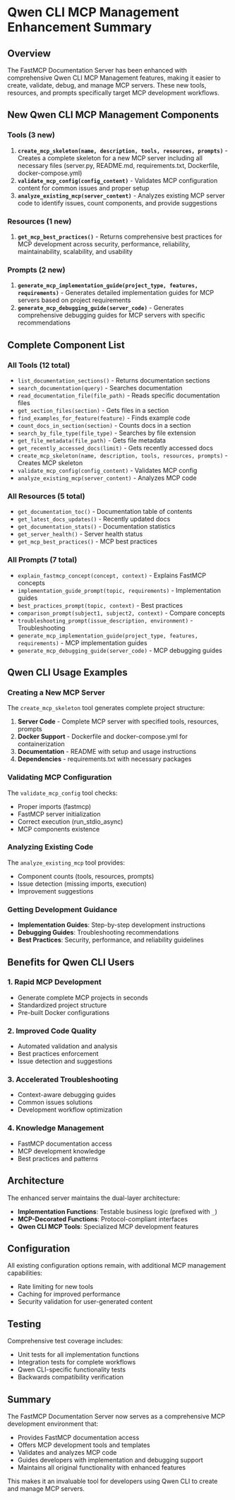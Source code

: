 # Qwen CLI MCP Management Enhancement Summary

## Overview
The FastMCP Documentation Server has been enhanced with comprehensive Qwen CLI MCP Management features, making it easier to create, validate, debug, and manage MCP servers. These new tools, resources, and prompts specifically target MCP development workflows.

## New Qwen CLI MCP Management Components

### Tools (3 new)
1. **`create_mcp_skeleton(name, description, tools, resources, prompts)`** - Creates a complete skeleton for a new MCP server including all necessary files (server.py, README.md, requirements.txt, Dockerfile, docker-compose.yml)
2. **`validate_mcp_config(config_content)`** - Validates MCP configuration content for common issues and proper setup
3. **`analyze_existing_mcp(server_content)`** - Analyzes existing MCP server code to identify issues, count components, and provide suggestions

### Resources (1 new)
1. **`get_mcp_best_practices()`** - Returns comprehensive best practices for MCP development across security, performance, reliability, maintainability, scalability, and usability

### Prompts (2 new)
1. **`generate_mcp_implementation_guide(project_type, features, requirements)`** - Generates detailed implementation guides for MCP servers based on project requirements
2. **`generate_mcp_debugging_guide(server_code)`** - Generates comprehensive debugging guides for MCP servers with specific recommendations

## Complete Component List

### All Tools (12 total)
- `list_documentation_sections()` - Returns documentation sections
- `search_documentation(query)` - Searches documentation
- `read_documentation_file(file_path)` - Reads specific documentation files
- `get_section_files(section)` - Gets files in a section
- `find_examples_for_feature(feature)` - Finds example code
- `count_docs_in_section(section)` - Counts docs in a section
- `search_by_file_type(file_type)` - Searches by file extension
- `get_file_metadata(file_path)` - Gets file metadata
- `get_recently_accessed_docs(limit)` - Gets recently accessed docs
- `create_mcp_skeleton(name, description, tools, resources, prompts)` - Creates MCP skeleton
- `validate_mcp_config(config_content)` - Validates MCP config
- `analyze_existing_mcp(server_content)` - Analyzes MCP code

### All Resources (5 total)
- `get_documentation_toc()` - Documentation table of contents
- `get_latest_docs_updates()` - Recently updated docs
- `get_documentation_stats()` - Documentation statistics
- `get_server_health()` - Server health status
- `get_mcp_best_practices()` - MCP best practices

### All Prompts (7 total)
- `explain_fastmcp_concept(concept, context)` - Explains FastMCP concepts
- `implementation_guide_prompt(topic, requirements)` - Implementation guides
- `best_practices_prompt(topic, context)` - Best practices
- `comparison_prompt(subject1, subject2, context)` - Compare concepts
- `troubleshooting_prompt(issue_description, environment)` - Troubleshooting
- `generate_mcp_implementation_guide(project_type, features, requirements)` - MCP implementation guides
- `generate_mcp_debugging_guide(server_code)` - MCP debugging guides

## Qwen CLI Usage Examples

### Creating a New MCP Server
The `create_mcp_skeleton` tool generates complete project structure:

1. **Server Code** - Complete MCP server with specified tools, resources, prompts
2. **Docker Support** - Dockerfile and docker-compose.yml for containerization
3. **Documentation** - README with setup and usage instructions
4. **Dependencies** - requirements.txt with necessary packages

### Validating MCP Configuration
The `validate_mcp_config` tool checks:
- Proper imports (fastmcp)
- FastMCP server initialization
- Correct execution (run_stdio_async)
- MCP components existence

### Analyzing Existing Code
The `analyze_existing_mcp` tool provides:
- Component counts (tools, resources, prompts)
- Issue detection (missing imports, execution)
- Improvement suggestions

### Getting Development Guidance
- **Implementation Guides**: Step-by-step development instructions
- **Debugging Guides**: Troubleshooting recommendations
- **Best Practices**: Security, performance, and reliability guidelines

## Benefits for Qwen CLI Users

### 1. Rapid MCP Development
- Generate complete MCP projects in seconds
- Standardized project structure
- Pre-built Docker configurations

### 2. Improved Code Quality
- Automated validation and analysis
- Best practices enforcement
- Issue detection and suggestions

### 3. Accelerated Troubleshooting
- Context-aware debugging guides
- Common issues solutions
- Development workflow optimization

### 4. Knowledge Management
- FastMCP documentation access
- MCP development knowledge
- Best practices and patterns

## Architecture

The enhanced server maintains the dual-layer architecture:
- **Implementation Functions**: Testable business logic (prefixed with `_`)
- **MCP-Decorated Functions**: Protocol-compliant interfaces
- **Qwen CLI MCP Tools**: Specialized MCP development features

## Configuration

All existing configuration options remain, with additional MCP management capabilities:
- Rate limiting for new tools
- Caching for improved performance
- Security validation for user-generated content

## Testing

Comprehensive test coverage includes:
- Unit tests for all implementation functions
- Integration tests for complete workflows
- Qwen CLI-specific functionality tests
- Backwards compatibility verification

## Summary

The FastMCP Documentation Server now serves as a comprehensive MCP development environment that:
- Provides FastMCP documentation access
- Offers MCP development tools and templates
- Validates and analyzes MCP code
- Guides developers with implementation and debugging support
- Maintains all original functionality with enhanced features

This makes it an invaluable tool for developers using Qwen CLI to create and manage MCP servers.
